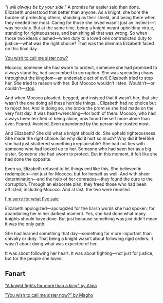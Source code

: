 <!-- title: Keeping My Promise -->
<!-- relationship: Protector -->

_"I will always be by your side."_ A promise far easier said than done. Elizabeth understood that better than anyone. As a knight, she bore the burden of protecting others, standing as their shield, and being there when they needed her most. Caring for those she loved wasn’t just an instinct—it was her duty. But at the same time, being a knight meant upholding virtue, standing for righteousness, and banishing all that was wrong. So when those two ideals clashed—when duty to a loved one contradicted duty to justice—what was the right choice? That was the dilemma Elizabeth faced on this final day.

[You wish to call me sister now?](#embed:https://www.youtube.com/live/_urPfTQnLes?feature=shared&t=10236)

Mococo, someone she had sworn to protect, someone she had promised to always stand by, had succumbed to corruption. She was spreading chaos throughout the kingdom—an undeniable act of evil. Elizabeth tried to stop her. She tried to reason with her. But Mococo wouldn't listen. Wouldn’t—or couldn’t—[stop](https://www.youtube.com/live/_urPfTQnLes?feature=shared&t=10033).

And when Mococo pleaded, begged, and insisted that it wasn’t her, that she wasn’t the one doing all these horrible things... Elizabeth had no choice but to reject her. And in doing so, she broke the promise she had made on the very first day. It was heart-wrenching—for both of them. Mococo, who had always been terrified of being alone, now found herself more alone than ever. Feared. Avoided. Even abandoned by the person she trusted most.

And Elizabeth? She did what a knight should do. She upheld righteousness. She made the _right_ choice. So why did it hurt so much? Why did it feel like she had just shattered something irreplaceable? She had cut ties with someone who had looked up to her. Someone who had seen her as a big sister. Someone she had sworn to protect. But in this moment, it felt like she had done the opposite.

Even so, Elizabeth refused to let things end like this. She believed in redemption—not just for Mococo, but for herself as well. And with sheer determination—and the help of her comrades—they found the cure to the corruption. Through an elaborate plan, they freed those who had been afflicted, including Mococo. And at last, the two were reunited.

[I'm sorry for what I've said](#embed:https://www.youtube.com/live/_urPfTQnLes?feature=shared&t=12661)

Elizabeth apologized—apologized for the harsh words she had spoken, for abandoning her in her darkest moment. Yes, she had done what many knights should have done. But just because something was _just_ didn’t mean it was the only path.

She had learned something that day—something far more important than chivalry or duty. That being a knight wasn’t about following rigid orders. It wasn’t about doing what was expected of her.

It was about following her heart. It was about fighting—not just for justice, but for the people she loved.

## Fanart

["A knight fights for more than a king" by Alma](https://x.com/A1ma3ru/status/1832977664514179283)

<!-- fuwawa -->

["You wish to call me sister now?" by Magho](https://x.com/M_Agho/status/1834333495638065282)

